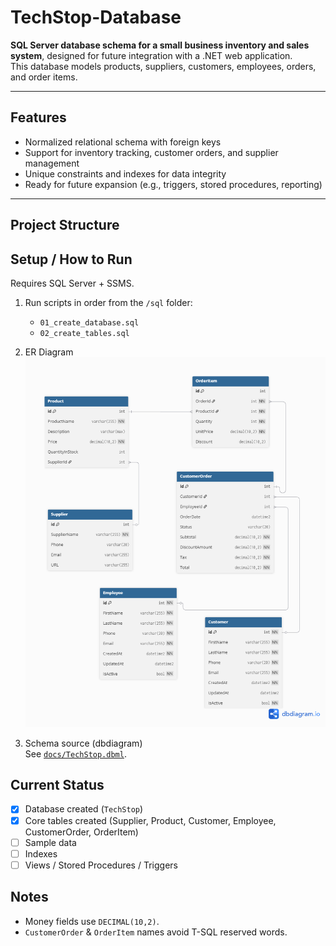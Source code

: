 # TechStop-Database

**SQL Server database schema for a small business inventory and sales system**, designed for future integration with a .NET web application.  
This database models products, suppliers, customers, employees, orders, and order items.

---

## Features
- Normalized relational schema with foreign keys
- Support for inventory tracking, customer orders, and supplier management
- Unique constraints and indexes for data integrity
- Ready for future expansion (e.g., triggers, stored procedures, reporting)

---

## Project Structure

## Setup / How to Run

Requires SQL Server + SSMS.

1. Run scripts in order from the `/sql` folder:
   - `01_create_database.sql`
   - `02_create_tables.sql`

2. ER Diagram  
   ![ER Diagram](docs/TechStop.png)

3. Schema source (dbdiagram)  
   See [`docs/TechStop.dbml`](docs/TechStop.dbml).

## Current Status
- [x] Database created (`TechStop`)
- [x] Core tables created (Supplier, Product, Customer, Employee, CustomerOrder, OrderItem)
- [ ] Sample data
- [ ] Indexes
- [ ] Views / Stored Procedures / Triggers

## Notes
- Money fields use `DECIMAL(10,2)`.
- `CustomerOrder` & `OrderItem` names avoid T-SQL reserved words.


